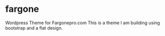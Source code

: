 fargone
=======

Wordpress Theme for Fargonepro.com
This is a theme I am building using bootstrap and a flat design.
